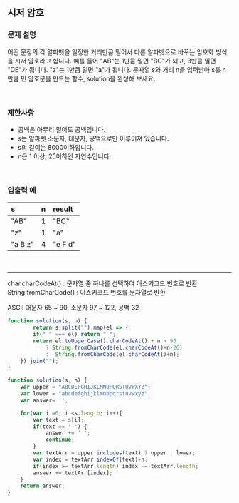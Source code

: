 ## 시저 암호

### 문제 설명
어떤 문장의 각 알파벳을 일정한 거리만큼 밀어서 다른 알파벳으로 바꾸는 암호화 방식을 시저 암호라고 합니다. 
예를 들어 "AB"는 1만큼 밀면 "BC"가 되고, 3만큼 밀면 "DE"가 됩니다. 
"z"는 1만큼 밀면 "a"가 됩니다. 
문자열 s와 거리 n을 입력받아 s를 n만큼 민 암호문을 만드는 함수, solution을 완성해 보세요.

<br/>

### 제한사항
- 공백은 아무리 밀어도 공백입니다.
- s는 알파벳 소문자, 대문자, 공백으로만 이루어져 있습니다.
- s의 길이는 8000이하입니다.
- n은 1 이상, 25이하인 자연수입니다.

<br/>

### 입출력 예
| s | n | result
| :---- | :---- | :---- 
| "AB"	| 1 | "BC"
| "z"	| 1 | "a"
| "a B z"	| 4 | "e F d"

<br/>

---

char.charCodeAt() : 문자열 중 하나를 선택하여 아스키코드 번호로 반환
String.fromCharCode() :  아스키코드 번호를 문자열로 반환

ASCII 대문자 65 ~ 90, 소문자 97 ~ 122, 공백 32

```js
function solution(s, n) {
        return s.split("").map(el => {
        if(" " === el) return " ";
        return el.toUpperCase().charCodeAt() + n > 90 
            ? String.fromCharCode(el.charCodeAt()+n-26)
            :  String.fromCharCode(el.charCodeAt()+n);
    }).join("");
}

```

```js
function solution(s, n) {
    var upper = "ABCDEFGHIJKLMNOPQRSTUVWXYZ";
    var lower = "abcdefghijklmnopqrstuvwxyz";
    var answer= '';

    for(var i =0; i <s.length; i++){
        var text = s[i];
        if(text == ' ') {
            answer += ' '; 
            continue;
        }
        var textArr = upper.includes(text) ? upper : lower;
        var index = textArr.indexOf(text)+n;
        if(index >= textArr.length) index -= textArr.length;
        answer += textArr[index];
    }
    return answer;
}
```
